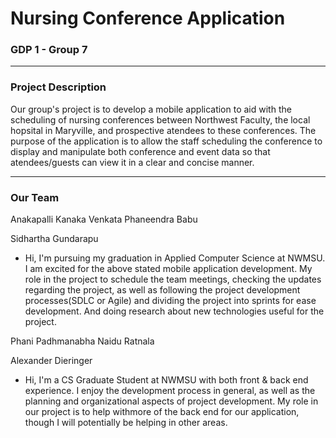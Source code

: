 # Nursing Conference Application

### GDP 1 - Group 7

---

### Project Description

Our group's project is to develop a mobile application to aid with the scheduling of nursing conferences between Northwest Faculty, the local hopsital in Maryville, and prospective atendees to these conferences.  The purpose of the application is to allow the staff scheduling the conference to display and manipulate both conference and event data so that atendees/guests can view it in a clear and concise manner.

---

### Our Team

Anakapalli Kanaka Venkata Phaneendra Babu

Sidhartha Gundarapu
 - Hi, I'm pursuing my graduation in Applied Computer Science at NWMSU. I am excited for the above stated mobile application development. My role in the project to schedule the team meetings, checking the updates regarding the project, as well as following the project development processes(SDLC or Agile) and dividing the project into sprints for ease development. And doing research about new technologies useful for the project.

Phani Padhmanabha Naidu Ratnala

Alexander Dieringer
 - Hi, I'm a CS Graduate Student at NWMSU with both front & back end experience.  I enjoy the development process in general, as well as the planning and organizational aspects of project development.  My role in our project is to help withmore of the back end for our application, though I will potentially be helping in other areas.  